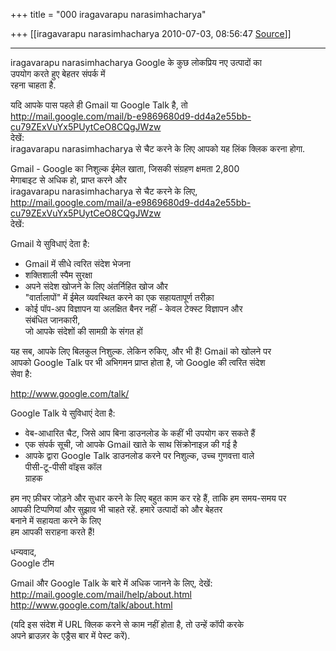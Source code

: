 +++
title = "000 iragavarapu narasimhacharya"

+++
[[iragavarapu narasimhacharya	2010-07-03, 08:56:47 [Source](https://groups.google.com/g/bvparishat/c/arUlv57dFL0)]]



-----------------------------------------------------------------------  
iragavarapu narasimhacharya Google के कुछ लोकप्रिय नए उत्पादों का  
उपयोग करते हुए बेहतर संपर्क में  
रहना चाहता है.

यदि आपके पास पहले ही Gmail या Google Talk है, तो  
<http://mail.google.com/mail/b-e9869680d9-dd4a2e55bb-cu79ZExVuYx5PUytCeO8CQgJWzw>  
देखें:  
iragavarapu narasimhacharya से चैट करने के लिए आपको यह लिंक क्लिक करना होगा.

Gmail - Google का निशुल्क ईमेल खाता, जिसकी संग्रहण क्षमता 2,800  
मेगाबाइट से अधिक हो, प्राप्त करने और  
iragavarapu narasimhacharya से चैट करने के लिए,  
<http://mail.google.com/mail/a-e9869680d9-dd4a2e55bb-cu79ZExVuYx5PUytCeO8CQgJWzw>  
देखें:

Gmail ये सुविधाएं देता है:  
- Gmail में सीधे त्वरित संदेश भेजना  
- शक्तिशाली स्पैम सुरक्षा  
- अपने संदेश खोजने के लिए अंतर्निहित खोज और  
"वार्तालापों" में ईमेल व्यवस्थित करने का एक सहायतापूर्ण तरीक़ा  
- कोई पॉप-अप विज्ञापन या अलक्षित बैनर नहीं - केवल टेक्स्ट विज्ञापन और  
संबंधित जानकारी,  
जो आपके संदेशों की सामग्री के संगत हों

यह सब, आपके लिए बिलकुल निशुल्क. लेकिन रुकिए, और भी हैं! Gmail को खोलने पर  
आपको Google Talk पर भी अभिगमन प्राप्त होता है, जो Google की त्वरित संदेश  
सेवा है:

<http://www.google.com/talk/>

Google Talk ये सुविधाएं देता है:  
- वेब-आधारित चैट, जिसे आप बिना डाउनलोड के कहीं भी उपयोग कर सकते हैं  
- एक संपर्क सूची, जो आपके Gmail खाते के साथ सिंक्रोनाइज़ की गई है  
- आपके द्वारा Google Talk डाउनलोड करने पर निशुल्क, उच्च गुणवत्ता वाले  
पीसी-टू-पीसी वॉइस कॉल  
ग्राहक

हम नए फ़ीचर जोड़ने और सुधार करने के लिए बहुत काम कर रहे हैं, ताकि हम समय-समय पर  
आपकी टिप्पणियां और सुझाव भी चाहते रहें. हमारे उत्पादों को और बेहतर  
बनाने में सहायता करने के लिए  
हम आपकी सराहना करते हैं!

धन्यवाद,  
Google टीम

Gmail और Google Talk के बारे में अधिक जानने के लिए, देखें:  
<http://mail.google.com/mail/help/about.html>  
<http://www.google.com/talk/about.html>

(यदि इस संदेश में URL क्लिक करने से काम नहीं होता है, तो उन्हें कॉपी करके  
अपने ब्राउज़र के एड्रैस बार में पेस्ट करें).  

